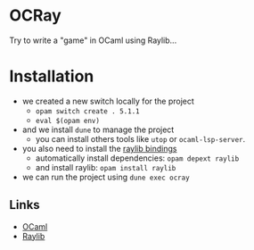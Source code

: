 # OCRay

Try to write a "game" in OCaml using Raylib...

# Installation
- we created a new switch locally for the project
    - `opam switch create . 5.1.1`
    - `eval $(opam env)`
- and we install `dune` to manage the project
    - you can install others tools like `utop` or `ocaml-lsp-server`.
- you also need to install the [raylib bindings](https://ocaml.org/p/raylib/0.5.1)
    - automatically install dependencies: `opam depext raylib`
    - and install raylib: `opam install raylib`
- we can run the project using `dune exec ocray`

## Links

- [OCaml](https://ocaml.org/)
- [Raylib](https://www.raylib.com/)
